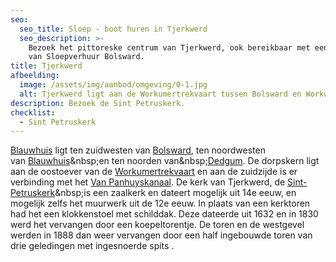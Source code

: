 ```yaml
---
seo:
  seo_title: Sloep - boot huren in Tjerkwerd
  seo_description: >-
    Bezoek het pittoreske centrum van Tjerkwerd, ook bereikbaar met een sloep
    van Sloepverhuur Bolsward.
title: Tjerkwerd
afbeelding:
  image: /assets/img/aanbod/omgeving/0-1.jpg
  alt: Tjerkwerd ligt aan de Workumertrekvaart tussen Bolsward en Workum
description: Bezoek de Sint Petruskerk.
checklist:
  - Sint Petruskerk
---
```


[Blauwhuis](https://nl.wikipedia.org/wiki/Tjerkwerd)&nbsp;ligt ten zuidwesten van&nbsp;[Bolsward](https://nl.wikipedia.org/wiki/Bolsward), ten noordwesten van&nbsp;[Blauwhuis](https://nl.wikipedia.org/wiki/Blauwhuis_&#40;dorp&#41;)&nbsp;en ten noorden van&nbsp;[Dedgum](https://nl.wikipedia.org/wiki/Dedgum). De dorpskern ligt aan de oostoever van de&nbsp;[Workumertrekvaart](https://nl.wikipedia.org/wiki/Workumertrekvaart)&nbsp;en aan de zuidzijde is er verbinding met het&nbsp;[Van Panhuyskanaal](https://nl.wikipedia.org/wiki/Van_Panhuyskanaal). De kerk van Tjerkwerd, de&nbsp;[Sint-Petruskerk](https://nl.wikipedia.org/wiki/Sint-Petruskerk_&#40;Tjerkwerd&#41;)&nbsp;is een zaalkerk en dateert mogelijk uit 14e eeuw, en mogelijk zelfs het muurwerk uit de 12e eeuw. In plaats van een kerktoren had het een klokkenstoel met schilddak. Deze dateerde uit 1632 en in 1830 werd het vervangen door een koepeltorentje. De toren en de westgevel werden in 1888 dan weer vervangen door een half ingebouwde toren van drie geledingen met ingesnoerde spits .

